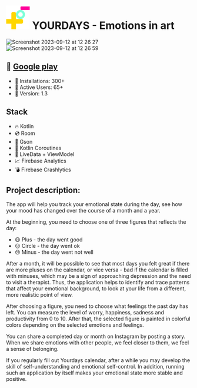 
# <img src="https://github.com/BalitskyIvan/Yourdays/blob/509cdaea2e0610994e3d8536a2694326a921ac65/app/src/main/icon-playstore.png" height="64"/> YOURDAYS - Emotions in art

<img width="717" alt="Screenshot 2023-09-12 at 12 26 27" src="https://github.com/BalitskyIvan/Yourdays/assets/60246726/c3e905b2-86b9-4c81-9a4c-0f78a3fbf198">
<img width="533" alt="Screenshot 2023-09-12 at 12 26 59" src="https://github.com/BalitskyIvan/Yourdays/assets/60246726/19e99fac-a5ee-48f4-bb89-adda3239c445">

## 🌟 [Google play](https://play.google.com/store/apps/details?id=gamefield.yourdays)

- 👥 Installations: 300+
- 🤩 Active Users: 65+
- 🤖 Version: 1.3
  
## Stack

- 🔥 Kotlin
- 💿 Room
- 📄 Gson
- 🚥 Kotlin Coroutines
- 🚀 LiveData + ViewModel
- 📈 Firebase Analytics
- 💣 Firebase Crashlytics

## Project description:

The app will help you track your emotional state during the day, see how your mood has changed over the course of a month and a year.

At the beginning, you need to choose one of three figures that reflects the day:
- 😃 Plus - the day went good
- 😐 Circle - the day went ok
- 😢 Minus - the day went not well

After a month, it will be possible to see that most days you felt great if there are more pluses on the calendar, or vice versa - bad if the calendar is filled with minuses, which may be a sign of approaching depression and the need to visit a therapist. Thus, the application helps to identify and trace patterns that affect your emotional background, to look at your life from a different, more realistic point of view.

After choosing a figure, you need to choose what feelings the past day has left. You can measure the level of worry, happiness, sadness and productivity from 0 to 10. After that, the selected figure is painted in colorful colors depending on the selected emotions and feelings.

You can share a completed day or month on Instagram by posting a story. When we share emotions with other people, we feel closer to them, we feel a sense of belonging.

If you regularly fill out Yourdays calendar, after a while you may develop the skill of self-understanding and emotional self-control. In addition, running such an application by itself makes your emotional state more stable and positive.


